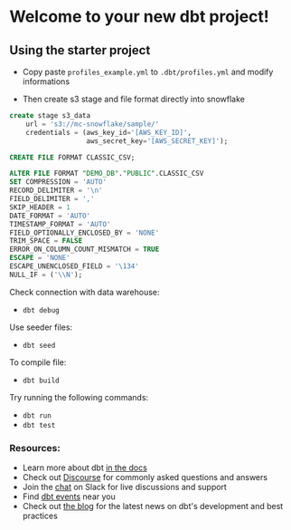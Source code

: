 # Welcome to your new dbt project!

## Using the starter project

- Copy paste `profiles_example.yml` to `.dbt/profiles.yml` and modify informations

- Then create s3 stage and file format directly into snowflake

```sql
create stage s3_data
    url = 's3://mc-snowflake/sample/'
    credentials = (aws_key_id='[AWS_KEY_ID]',
                   aws_secret_key='[AWS_SECRET_KEY]');

CREATE FILE FORMAT CLASSIC_CSV;

ALTER FILE FORMAT "DEMO_DB"."PUBLIC".CLASSIC_CSV 
SET COMPRESSION = 'AUTO' 
RECORD_DELIMITER = '\n'
FIELD_DELIMITER = ',' 
SKIP_HEADER = 1 
DATE_FORMAT = 'AUTO' 
TIMESTAMP_FORMAT = 'AUTO'
FIELD_OPTIONALLY_ENCLOSED_BY = 'NONE'
TRIM_SPACE = FALSE
ERROR_ON_COLUMN_COUNT_MISMATCH = TRUE 
ESCAPE = 'NONE' 
ESCAPE_UNENCLOSED_FIELD = '\134' 
NULL_IF = ('\\N');
```

Check connection with data warehouse:
- `dbt debug`

Use seeder files:
- `dbt seed`

To compile file:
- `dbt build`

Try running the following commands:
- `dbt run`
- `dbt test`


### Resources:
- Learn more about dbt [in the docs](https://docs.getdbt.com/docs/introduction)
- Check out [Discourse](https://discourse.getdbt.com/) for commonly asked questions and answers
- Join the [chat](https://community.getdbt.com/) on Slack for live discussions and support
- Find [dbt events](https://events.getdbt.com) near you
- Check out [the blog](https://blog.getdbt.com/) for the latest news on dbt's development and best practices
